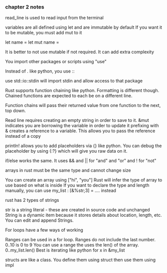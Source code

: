 ### chapter 2 notes


read_line is used to read input from the terminal

variables are all defined using let and are immutable by default
If you want it to be mutable, you must add mut to it

let name = 
let mut name = 

It is better to not use mutable if not required. It can add extra complexity

You import other packages or scripts using "use"

Instead of . like python, you use ::

use std::io::stdin will import stdin and allow access to that package

Rust supports function chaining like python. Formatting is different though. Chained functions are expected to each be on a different line.

Function chains will pass their returned value from one function to the next, top down.

Read line requires creating an empty string in order to save to it.
&mut indicates you are borrowing the variable in order to update it
prefixing with & creates a reference to a variable.  This allows you to pass the reference instead of a copy

println! allows you to add placeholders via {} like python. You can debug the placeholder by using {:?} which will give you raw data on it.

if/else works the same.  It uses && and || for "and" and "or" and ! for "not"

arrays in rust must be the same type and cannot change size

You can create an array using ["hi", "you"] 
Rust will infer the type of array to use based on what is inside
If you want to declare the type and length manually, you can use 
my_list : [&%str;3] = .... instead

rust has 2 types of strings

str is a string literal - these are created in source code and unchanged
String is a dynamic item because it stores details about location, length, etc. You can edit and append Strings.

For loops have a few ways of working

Ranges can be used in a for loop. Ranges do not include the last number.  0..10 is 0 to 9
You can use a range the uses the len() of the array.  0..my_list.len()
Best is iterating like python for x in &my_list

structs are like a class.  You define them using struct then use them using impl
